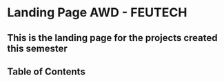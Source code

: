 # Landing Page AWD - FEUTECH

## This is the landing page for the projects created this semester

## Table of Contents

